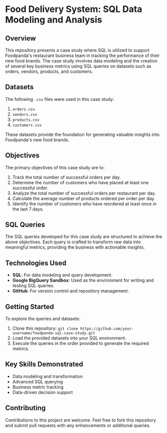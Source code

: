# Food Delivery System: SQL Data Modeling and Analysis

## Overview
This repository presents a case study where SQL is utilized to support Foodpanda's restaurant business team in tracking the performance of their new food brands. The case study involves data modeling and the creation of several key business metrics using SQL queries on datasets such as orders, vendors, products, and customers.

## Datasets
The following `.csv` files were used in this case study:
1. `orders.csv`
2. `vendors.csv`
3. `products.csv`
4. `customers.csv`

These datasets provide the foundation for generating valuable insights into Foodpanda's new food brands.

## Objectives
The primary objectives of this case study are to:
1. Track the total number of successful orders per day.
2. Determine the number of customers who have placed at least one successful order.
3. Analyze the total number of successful orders per restaurant per day.
4. Calculate the average number of products ordered per order per day.
5. Identify the number of customers who have reordered at least once in the last 7 days.

## SQL Queries
The SQL queries developed for this case study are structured to achieve the above objectives. Each query is crafted to transform raw data into meaningful metrics, providing the business with actionable insights.

## Technologies Used
- **SQL**: For data modeling and query development.
- **Google BigQuery Sandbox**: Used as the environment for writing and testing SQL queries.
- **GitHub**: For version control and repository management.

## Getting Started
To explore the queries and datasets:
1. Clone this repository: `git clone https://github.com/your-username/foodpanda-sql-case-study.git`
2. Load the provided datasets into your SQL environment.
3. Execute the queries in the order provided to generate the required metrics.

## Key Skills Demonstrated
- Data modeling and transformation
- Advanced SQL querying
- Business metric tracking
- Data-driven decision support

## Contributing
Contributions to this project are welcome. Feel free to fork this repository and submit pull requests with any enhancements or additional queries.
